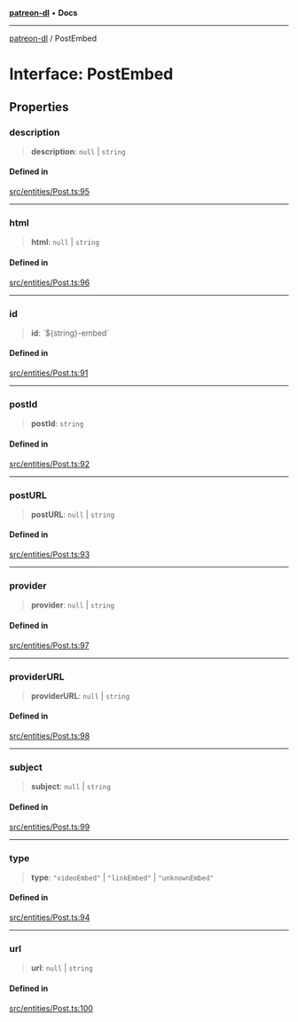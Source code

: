 [**patreon-dl**](../README.md) • **Docs**

***

[patreon-dl](../README.md) / PostEmbed

# Interface: PostEmbed

## Properties

### description

> **description**: `null` \| `string`

#### Defined in

[src/entities/Post.ts:95](https://github.com/patrickkfkan/patreon-dl/blob/7168e7165dfd3021aec234ee0e8458b1a8040c70/src/entities/Post.ts#L95)

***

### html

> **html**: `null` \| `string`

#### Defined in

[src/entities/Post.ts:96](https://github.com/patrickkfkan/patreon-dl/blob/7168e7165dfd3021aec234ee0e8458b1a8040c70/src/entities/Post.ts#L96)

***

### id

> **id**: \`$\{string\}-embed\`

#### Defined in

[src/entities/Post.ts:91](https://github.com/patrickkfkan/patreon-dl/blob/7168e7165dfd3021aec234ee0e8458b1a8040c70/src/entities/Post.ts#L91)

***

### postId

> **postId**: `string`

#### Defined in

[src/entities/Post.ts:92](https://github.com/patrickkfkan/patreon-dl/blob/7168e7165dfd3021aec234ee0e8458b1a8040c70/src/entities/Post.ts#L92)

***

### postURL

> **postURL**: `null` \| `string`

#### Defined in

[src/entities/Post.ts:93](https://github.com/patrickkfkan/patreon-dl/blob/7168e7165dfd3021aec234ee0e8458b1a8040c70/src/entities/Post.ts#L93)

***

### provider

> **provider**: `null` \| `string`

#### Defined in

[src/entities/Post.ts:97](https://github.com/patrickkfkan/patreon-dl/blob/7168e7165dfd3021aec234ee0e8458b1a8040c70/src/entities/Post.ts#L97)

***

### providerURL

> **providerURL**: `null` \| `string`

#### Defined in

[src/entities/Post.ts:98](https://github.com/patrickkfkan/patreon-dl/blob/7168e7165dfd3021aec234ee0e8458b1a8040c70/src/entities/Post.ts#L98)

***

### subject

> **subject**: `null` \| `string`

#### Defined in

[src/entities/Post.ts:99](https://github.com/patrickkfkan/patreon-dl/blob/7168e7165dfd3021aec234ee0e8458b1a8040c70/src/entities/Post.ts#L99)

***

### type

> **type**: `"videoEmbed"` \| `"linkEmbed"` \| `"unknownEmbed"`

#### Defined in

[src/entities/Post.ts:94](https://github.com/patrickkfkan/patreon-dl/blob/7168e7165dfd3021aec234ee0e8458b1a8040c70/src/entities/Post.ts#L94)

***

### url

> **url**: `null` \| `string`

#### Defined in

[src/entities/Post.ts:100](https://github.com/patrickkfkan/patreon-dl/blob/7168e7165dfd3021aec234ee0e8458b1a8040c70/src/entities/Post.ts#L100)
